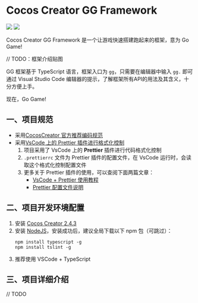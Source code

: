 # Cocos Creator GG Framework

[![](https://img.shields.io/badge/Release-0.1.0-orange.svg)](CHANGELOG.md)
[![](https://img.shields.io/badge/Support-Cocos%20Creator%202.4.3-green.svg)](http://www.cocos.com/creator)

Cocos Creator GG Framework 是一个让游戏快速搭建跑起来的框架，意为 Go Game! 

// TODO：框架介绍贴图

GG 框架基于 TypeScript 语言，框架入口为 `gg`，只需要在编辑器中输入 `gg.` 即可通过 Visual Studio Code 编辑器的提示，了解框架所有API的用法及其含义，十分方便上手。

现在，Go Game!

## 一、项目规范

- 采用[CocosCreator 官方推荐编码规范](http://docs.cocos.com/creator/manual/zh/scripting/reference/coding-standards.html?h=%E8%A7%84%E8%8C%83)
- 采用[VsCode 上的 Prettier 插件进行格式化控制](https://juejin.im/post/5a791d566fb9a0634853400e)
    1. 项目采用了 VsCode 上的 **Prettier** 插件进行代码格式化控制
    2. `.prettierrc` 文件为 Prettier 插件的配置文件，在 VsCode 运行时，会读取这个格式化控制配置文件
    3. 更多关于 Prettier 插件的使用，可以查阅下面两篇文章：
        - [VsCode + Prettier 使用教程](https://juejin.im/post/5a791d566fb9a0634853400e)
        - [Prettier 配置文件说明](https://prettier.io/docs/en/configuration.html)

## 二、项目开发环境配置

1. 安装 [Cocos Creator 2.4.3](https://www.cocos.com/)
2. 安装 [NodeJS](https://nodejs.org/en/)，安装成功后，建议全局下载以下 npm 包（可跳过）：
   ```
   npm install typescript -g
   npm install tslint -g
   ```     
3. 推荐使用 VSCode + TypeScript    

## 三、项目详细介绍

// TODO
